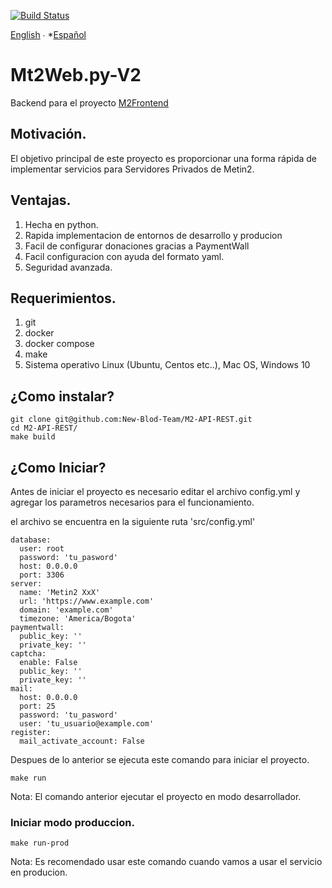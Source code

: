 [![Build Status](https://travis-ci.org/luisito666/Mt2Web.py-V2.svg?branch=develop)](https://travis-ci.org/luisito666/Mt2Web.py-V2)

[English](README-en.md) ∙ *[Español](README.md) 

# Mt2Web.py-V2

Backend para el proyecto [M2Frontend](https://github.com/luisito666/M2Frontend)

## Motivación.

El objetivo principal de este proyecto es proporcionar una forma rápida de implementar servicios para Servidores Privados de Metin2.

## Ventajas.

1. Hecha en python.
2. Rapida implementacion de entornos de desarrollo y producion
3. Facil de configurar donaciones gracias a PaymentWall
4. Facil configuracion con ayuda del formato yaml.
5. Seguridad avanzada.

## Requerimientos.

1. git
2. docker
3. docker compose
4. make
5. Sistema operativo Linux (Ubuntu, Centos etc..), Mac OS, Windows 10

## ¿Como instalar?

```
git clone git@github.com:New-Blod-Team/M2-API-REST.git
cd M2-API-REST/
make build
```

## ¿Como Iniciar?

Antes de iniciar el proyecto es necesario editar el archivo config.yml y agregar los parametros necesarios para el funcionamiento.

el archivo se encuentra en la siguiente ruta 'src/config.yml'

```
database:
  user: root
  password: 'tu_pasword'
  host: 0.0.0.0
  port: 3306
server:
  name: 'Metin2 XxX'
  url: 'https://www.example.com'
  domain: 'example.com'
  timezone: 'America/Bogota'
paymentwall:
  public_key: ''
  private_key: ''
captcha:
  enable: False
  public_key: ''
  private_key: ''
mail:
  host: 0.0.0.0
  port: 25
  password: 'tu_pasword'
  user: 'tu_usuario@example.com'
register:
  mail_activate_account: False
```

Despues de lo anterior se ejecuta este comando para iniciar el proyecto.

```
make run
```

Nota: El comando anterior ejecutar el proyecto en modo desarrollador.

### Iniciar modo produccion.

```
make run-prod
```

Nota: Es recomendado usar este comando cuando vamos a usar el servicio en producion.
